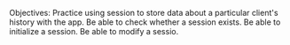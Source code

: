 Objectives:
Practice using session to store data about a particular client's history with the app.
Be able to check whether a session exists.
Be able to initialize a session.
Be able to modify a sessio.
